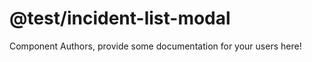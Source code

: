 @test/incident-list-modal
===============================================


Component Authors, provide some documentation for your users here!